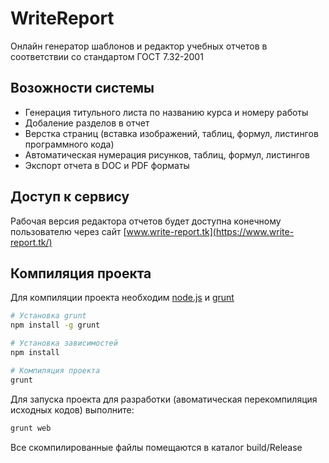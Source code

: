 # WriteReport
Онлайн генератор шаблонов и редактор учебных отчетов в соответствии со стандартом ГОСТ 7.32-2001

## Возожности системы ## 
* Генерация титульного листа по названию курса и номеру работы
* Добаление разделов в отчет
* Верстка страниц (вставка изображений, таблиц, формул, листингов программного кода)
* Автоматическая нумерация рисунков, таблиц, формул, листингов
* Экспорт отчета в DOC и PDF форматы

## Доступ к сервису ##
Рабочая версия редактора отчетов будет доступна конечному пользователю через сайт [www.write-report.tk](https://www.write-report.tk/)

## Компиляция проекта ##

Для компиляции проекта необходим [node.js](https://www.npmjs.com/) и
[grunt](http://gruntjs.com)

```bash
# Установка grunt
npm install -g grunt

# Установка зависимостей
npm install

# Компиляция проекта
grunt
```

Для запуска проекта для разработки (авоматическая перекомпиляция 
исходных кодов) выполните: 

```bash
grunt web
```

Все скомпилированные файлы помещаются в каталог build/Release
